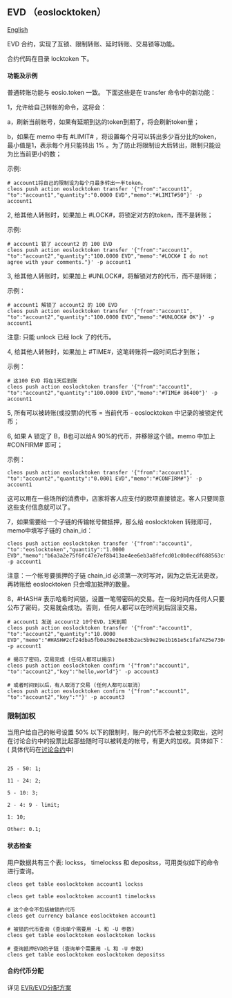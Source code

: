 ## EVD （eoslocktoken）

[English](evd.md)

EVD 合约，实现了互锁、限制转账、延时转账、交易锁等功能。

合约代码在目录 locktoken 下。

#### 功能及示例

普通转账功能与 eosio.token 一致。 下面这些是在 transfer 命令中的新功能：

1，允许给自己转帐的命令，这将会：

  a，刷新当前帐号，如果有延期到达的token到期了，将会刷新token量；
  
  b，如果在 memo 中有 #LIMIT# ，将设置每个月可以转出多少百分比的token，最小值是1，表示每个月只能转出 1% 。为了防止将限制设大后转出，限制只能设为比当前更小的数；

示例:

```
# account1将自己的限制设为每个月最多转出一半token。
cleos push action eoslocktoken transfer '{"from":"account1", "to":"account1","quantity":"0.0000 EVD","memo":"#LIMIT#50"}' -p account1
```

2, 给其他人转账时，如果加上 #LOCK#，将锁定对方的token，而不是转账；

示例:
```
# account1 锁了 account2 的 100 EVD
cleos push action eoslocktoken transfer '{"from":"account1", "to":"account2","quantity":"100.0000 EVD","memo":"#LOCK# I do not agree with your comments."}' -p account1
```

3, 给其他人转账时，如果加上 #UNLOCK#，将解锁对方的代币，而不是转账；

示例：
```
# account1 解锁了 account2 的 100 EVD
cleos push action eoslocktoken transfer '{"from":"account1", "to":"account2","quantity":"100.0000 EVD","memo":"#UNLOCK# OK"}' -p account1
```
注意: 只能 unlock 已经 lock 了的代币。

4, 给其他人转账时，如果加上 #TIME#，这笔转账将一段时间后才到账；

示例：
```
# 这100 EVD 将在1天后到账
cleos push action eoslocktoken transfer '{"from":"account1", "to":"account2","quantity":"100.0000 EVD","memo":"#TIME# 86400"}' -p account1
```

5, 所有可以被转账(或投票)的代币 = 当前代币 - eoslocktoken 中记录的被锁定代币；

6, 如果 A 锁定了 B，B也可以给A 90%的代币，并移除这个锁。memo 中加上 #CONFIRM# 即可；

示例：

```
cleos push action eoslocktoken transfer '{"from":"account1", "to":"account2","quantity":"0.0001 EVD","memo":"#CONFIRM#"}' -p account1
```

这可以用在一些场所的消费中，店家将客人应支付的款项直接锁定。客人只要同意这些支付信息就可以了。

7，如果需要给一个子链的传输帐号做抵押，那么给 eoslocktoken 转账即可，memo中填写子链的 chain_id：

```
cleos push action eoslocktoken transfer '{"from":"account1", "to":"eoslocktoken","quantity":"1.0000 EVD","memo":"b6a3a2e75f6fc47e7ef8b413ae4ee6eb3a8fefcd01c0b0ecdf688563cfa5f493"}' -p account1
```

注意：一个帐号要抵押的子链 chain_id 必须第一次时写对，因为之后无法更改，再转账给 eoslocktoken 只会增加抵押的数量。

<div id="hash"></div>
8，#HASH# 表示哈希时间锁，设置一笔带密码的交易。在一段时间内任何人只要公布了密码，交易就会成功。否则，任何人都可以在时间到后回滚交易。

```
# account1 发送 account2 10个EVD，1天到期
cleos push action eoslocktoken transfer '{"from":"account1", "to":"account2","quantity":"10.0000 EVD","memo":"#HASH#2cf24dba5fb0a30e26e83b2ac5b9e29e1b161e5c1fa7425e73043362938b9824,86400,xxxxxxxxxxxx"}' -p account1

# 揭示了密码，交易完成 (任何人都可以揭示)
cleos push action eoslocktoken confirm '{"from":"account1", "to":"account2","key":"hello,world"}' -p account3

# 或者时间到以后，有人取消了交易 (任何人都可以取消)
cleos push action eoslocktoken confirm '{"from":"account1", "to":"account2","key":""}' -p account3

```


### 限制加权

当用户给自己的帐号设置 50% 以下的限制时，账户的代币不会被立刻取出，这时在讨论合约中的投票比起那些随时可以被转走的帐号，有更大的加权。具体如下：
 ( 具体代码在[讨论合约](comment-cn.md)中)

```

25 - 50: 1;

11 - 24: 2;

5 - 10: 3;

2 - 4: 9 - limit;

1: 10;

Other: 0.1;

```

#### 状态检查

用户数据共有三个表: lockss， timelockss 和 depositss，可用类似如下的命令进行查询。

```
cleos get table eoslocktoken account1 lockss

cleos get table eoslocktoken account1 timelockss

# 这个命令不包括被锁的代币
cleos get currency balance eoslocktoken account1

# 被锁的代币查询 (查询单个需要用 -L 和 -U 参数)
cleos get table eoslocktoken eoslocktoken lockss

# 查询抵押EVD的子链 (查询单个需要用 -L 和 -U 参数)
cleos get table eoslocktoken eoslocktoken depositss
```

#### 合约代币分配

详见 [EVR/EVD分配方案](evd_distribute-cn.md)
